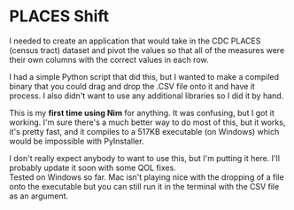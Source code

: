 # PLACES Shift
I needed to create an application that would take in the CDC PLACES (census tract) dataset and pivot the values so that all of the measures were their own columns with
the correct values in each row.

I had a simple Python script that did this, but I wanted to make a compiled binary that you could drag and drop the .CSV file onto it and have it process. I also didn't
want to use any additional libraries so I did it by hand.

This is my **first time using Nim** for anything. It was confusing, but I got it working. I'm sure there's a much better way to do most of this, but it works, it's pretty 
fast, and it compiles to a 517KB executable (on Windows) which would be impossible with PyInstaller. 

I don't really expect anybody to want to use this, but I'm putting it here. I'll probably update it soon with some QOL fixes.  
Tested on Windows so far. Mac isn't playing nice with the dropping of a file onto the executable but you can still run it in the terminal with the CSV file as an argument.
